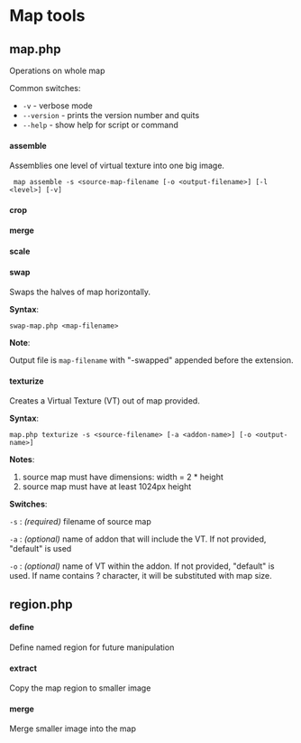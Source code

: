 # Map tools

## map.php
Operations on whole map

Common switches:
- `-v` - verbose mode
- `--version` - prints the version number and quits
- `--help` - show help for script or command

#### assemble
Assemblies one level of virtual texture into one big image.

```
 map assemble -s <source-map-filename [-o <output-filename>] [-l <level>] [-v]
```
#### crop

#### merge

#### scale

#### swap
Swaps the halves of map horizontally.

**Syntax**:

`swap-map.php <map-filename>`

**Note**:

Output file is `map-filename` with "-swapped" appended before the extension.

#### texturize
Creates a Virtual Texture (VT) out of map provided.

**Syntax**:

`map.php texturize -s <source-filename> [-a <addon-name>] [-o <output-name>]`

**Notes**:
1. source map must have dimensions:  width = 2 * height
2. source map must have at least 1024px height

**Switches**:

`-s` : *(required)* filename of source map

`-a` : *(optional)* name of addon that will include the VT. If not provided, "default" is used

`-o` : *(optional)* name of VT within the addon. If not provided, "default" is used. If name contains ? character, it will be substituted with map size.

## region.php

#### define
Define named region for future manipulation

#### extract
Copy the map region to smaller image

#### merge
Merge smaller image into the map
